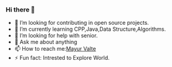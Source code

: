 ### Hi there 👋

- 🔭 I’m looking for contributing in open source projects.
- 🌱 I’m currently learning CPP,Java,Data Structure,Algorithms.
- 🤔 I’m looking for help with senior.
- 💬 Ask me about anything 
- 📫 How to reach me:[Mayur Valte](https://www.linkedin.com/in/mayurvalte9/)
- ⚡ Fun fact: Intrested to Explore World.
